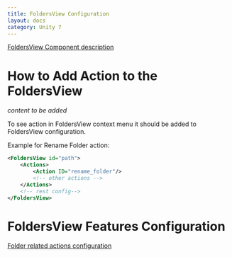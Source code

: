 ```yaml
---
title: FoldersView Configuration
layout: docs
category: Unity 7
---
```

[FoldersView Component description](../components/folders-view.md)

# How to Add Action to the FoldersView

*content to be added*

To see action in FoldersView context menu it should be added to FoldersView configuration.

Example for Rename Folder action:

```xml
<FoldersView id="path">
    <Actions>
        <Action ID="rename_folder"/>         
        <!-- other actions -->
    </Actions>
    <!-- rest config-->
</FoldersView>
```

# FoldersView Features Configuration

[Folder related actions configuration](actions.md#folder-related-actions)  
